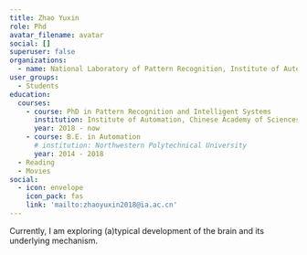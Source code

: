 ```yaml
---
title: Zhao Yuxin
role: Phd
avatar_filename: avatar
social: []
superuser: false
organizations:
  - name: National Laboratory of Pattern Recognition, Institute of Automation, Chinese Academy of Sciences
user_groups:
  - Students
education:
  courses:
    - course: PhD in Pattern Recognition and Intelligent Systems
      institution: Institute of Automation, Chinese Academy of Sciences
      year: 2018 - now
    - course: B.E. in Automation 
      # institution: Northwestern Polytechnical University
      year: 2014 - 2018
  - Reading
  - Movies
social:
  - icon: envelope
    icon_pack: fas
    link: 'mailto:zhaoyuxin2018@ia.ac.cn'
---
```


Currently, I am exploring (a)typical development of the brain and its underlying mechanism.